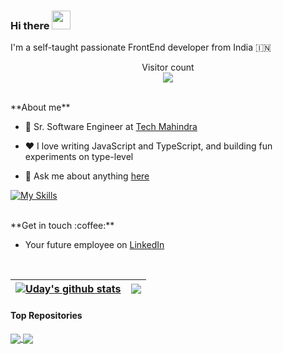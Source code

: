 ### Hi there <img src="https://raw.githubusercontent.com/MartinHeinz/MartinHeinz/master/wave.gif" width="30px">


I'm a self-taught passionate FrontEnd developer from India 🇮🇳
<br />

<p align="center"> 
  Visitor count<br>
  <img src="https://profile-counter.glitch.me/udaysubbisetty/count.svg" />
</p>
<br />
**About me**

- 💼 Sr. Software Engineer at [Tech Mahindra](https://www.techmahindra.com/en-in/?f=53472771)

- ❤️ I love writing JavaScript and TypeScript, and building fun experiments on type-level

- 💬 Ask me about anything [here](https://github.com/UdaySubbisetty/UdaySubbisetty/issues)


[![My Skills](https://skillicons.dev/icons?i=ts,js,react,swift,html,css)](https://skillicons.dev)

<br />
**Get in touch :coffee:**

- Your future employee on [LinkedIn](https://www.linkedin.com/in/uday-bhaskar-23468b142)
<br />


| <a href="https://github.com/udaysubbisetty/github-readme-stats"><img align="center" src="https://github-readme-stats.vercel.app/api?username=udaysubbisetty&show_icons=true&include_all_commits=true&theme=buefy&hide_border=true" alt="Uday's github stats" /></a> | <a href="https://github.com/udaysubbisetty/github-readme-stats"><img align="center" src="https://github-readme-stats.vercel.app/api/top-langs/?username=udaysubbisetty&layout=compact&theme=buefy&hide_border=true" /></a> |
| ------------- | ------------- |


#### Top Repositories

<a href="https://github.com/UdaySubbisetty/github-readme-stats">
  <img align="center" src="https://github-readme-stats.vercel.app/api/pin/?username=UdaySubbisetty&repo=AnimatedFlatlist&theme=buefy" />
</a>
<a href="https://github.com/anuraghazra/anuraghazra.github.io">
  <img align="center" src="https://github-readme-stats.vercel.app/api/pin/?username=UdaySubbisetty&repo=Animate-Side-Menu&theme=buefy" />
</a>

<br />
<br />
